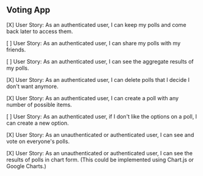 ## Voting App

[X] User Story: As an authenticated user, I can keep my polls and come back later to access them.

[ ] User Story: As an authenticated user, I can share my polls with my friends.

[ ] User Story: As an authenticated user, I can see the aggregate results of my polls.

[X] User Story: As an authenticated user, I can delete polls that I decide I don't want anymore.

[X] User Story: As an authenticated user, I can create a poll with any number of possible items.

[ ] User Story: As an authenticated user, if I don't like the options on a poll, I can create a new option.

[X] User Story: As an unauthenticated or authenticated user, I can see and vote on everyone's polls.

[X] User Story: As an unauthenticated or authenticated user, I can see the results of polls in chart form. (This could be implemented using Chart.js or Google Charts.)